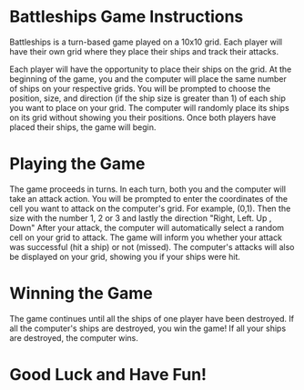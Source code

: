 # Battleships Game Instructions

Battleships is a turn-based game played on a 10x10 grid. Each player will have their own grid where they place their ships and track their attacks.

Each player will have the opportunity to place their ships on the grid. At the beginning of the game, you and the computer will place the same number of ships on your respective grids.
You will be prompted to choose the position, size, and direction (if the ship size is greater than 1) of each ship you want to place on your grid.
The computer will randomly place its ships on its grid without showing you their positions.
Once both players have placed their ships, the game will begin.

# Playing the Game

The game proceeds in turns. In each turn, both you and the computer will take an attack action.
You will be prompted to enter the coordinates of the cell you want to attack on the computer's grid. For example, (0,1). Then the size with the number 1, 2 or 3 and lastly the direction "Right, Left. Up , Down" 
After your attack, the computer will automatically select a random cell on your grid to attack.
The game will inform you whether your attack was successful (hit a ship) or not (missed).
The computer's attacks will also be displayed on your grid, showing you if your ships were hit.

# Winning the Game
The game continues until all the ships of one player have been destroyed.
If all the computer's ships are destroyed, you win the game!
If all your ships are destroyed, the computer wins.

# Good Luck and Have Fun!
